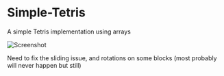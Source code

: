 # Simple-Tetris
A simple Tetris implementation using arrays

![Screenshot](https://i.imgur.com/mTURG8K.png)

Need to fix the sliding issue, and rotations on some blocks (most probably will never happen but still)

